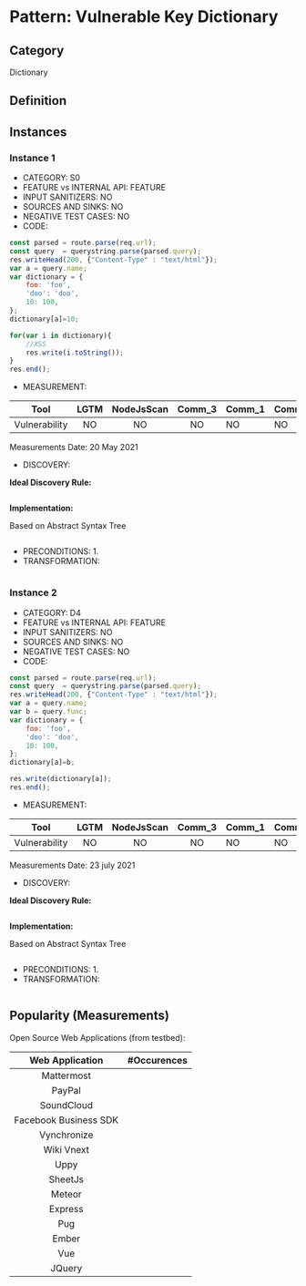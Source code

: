 # Pattern: Vulnerable Key Dictionary

## Category

Dictionary

## Definition

## Instances

### Instance 1

- CATEGORY: S0
- FEATURE vs INTERNAL API: FEATURE
- INPUT SANITIZERS: NO
- SOURCES AND SINKS: NO
- NEGATIVE TEST CASES: NO
- CODE:

```javascript
const parsed = route.parse(req.url);
const query  = querystring.parse(parsed.query);
res.writeHead(200, {"Content-Type" : "text/html"});
var a = query.name;
var dictionary = {
	foo: 'foo',
	'doo': 'doo',
    10: 100,
};
dictionary[a]=10;

for(var i in dictionary){
	//XSS
    res.write(i.toString());
}
res.end();
```
- MEASUREMENT:

|     Tool      | LGTM | NodeJsScan | Comm_3 | Comm_1 | Comm_2 | Vulnerable |
| :-----------: | :--: | :--------: | :------: | ------- | --------- | ---------- |
| Vulnerability | NO   |     NO     |    NO   |     NO  |     NO    |  YES      |
Measurements Date: 20 May 2021

- DISCOVERY:



**Ideal Discovery Rule:**

```
```

**Implementation:**

Based on Abstract Syntax Tree

```
```



- PRECONDITIONS:
   1.
- TRANSFORMATION:
```javascript
```

### Instance 2

- CATEGORY: D4
- FEATURE vs INTERNAL API: FEATURE
- INPUT SANITIZERS: NO
- SOURCES AND SINKS: NO
- NEGATIVE TEST CASES: NO
- CODE:

```javascript
const parsed = route.parse(req.url);
const query  = querystring.parse(parsed.query);
res.writeHead(200, {"Content-Type" : "text/html"});
var a = query.name;
var b = query.func;
var dictionary = {
	foo: 'foo',
	'doo': 'doo',
    10: 100,
};
dictionary[a]=b;

res.write(dictionary[a]);
res.end();
```
- MEASUREMENT:

|     Tool      | LGTM | NodeJsScan | Comm_3 | Comm_1 | Comm_2 | Vulnerable |
| :-----------: | :--: | :--------: | :------: | ------- | --------- | ---------- |
| Vulnerability |  NO  |     NO     |    NO   |    NO   |   NO      |  YES      |
Measurements Date: 23 july 2021

- DISCOVERY:



**Ideal Discovery Rule:**

```
```

**Implementation:**

Based on Abstract Syntax Tree

```
```



- PRECONDITIONS:
   1.
- TRANSFORMATION:
```javascript
```
## Popularity (Measurements)

Open Source Web Applications (from testbed):

|    Web Application    | #Occurences |
| :-------------------: | :---------: |
|      Mattermost       |             |
|        PayPal         |             |
|      SoundCloud       |             |
| Facebook Business SDK |             |
|      Vynchronize      |             |
|      Wiki Vnext       |             |
|         Uppy          |             |
|        SheetJs        |             |
|        Meteor         |             |
|        Express        |             |
|          Pug          |             |
|         Ember         |             |
|          Vue          |             |
|        JQuery         |             |



